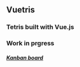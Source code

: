 ## Vuetris

### Tetris built with Vue.js

### Work in prgress

##### [Kanban board](https://trello.com/b/cXdkVkEp/vuetris)
